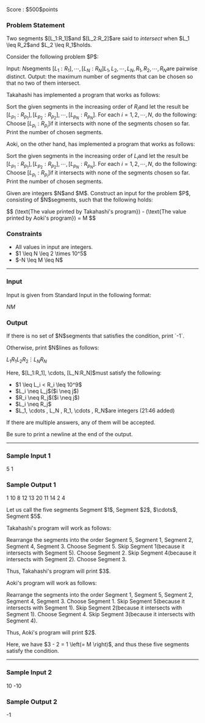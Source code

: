 
<div>

<span>

<span>

<p>
Score : $500$points
</p>

<div>

<section>

### **Problem Statement**

<p>
Two segments $[L_1:R_1]$and $[L_2:R_2]$are said to 
<em>
intersect
</em>
when $L_1 \leq R_2$and $L_2 \leq R_1$holds.
</p>

<p>
Consider the following problem $P$:
</p>

<div>

Input: $N$segments $[L_1: R_1], \cdots, [L_N:R_N]$$L_1, L_2, \cdots, L_N, R_1, R_2, \cdots, R_N$are pairwise distinct.
Output: the maximum number of segments that can be chosen so that no two of them intersect.

</div>

<p>
Takahashi has implemented a program that works as follows:
</p>

<div>

Sort the given segments in the increasing order of $R_i$and let the result be $[L_{p_1}:R_{p_1}], [L_{p_2}:R_{p_2}], \cdots , [L_{p_N}:R_{p_N}]$.
For each $i = 1, 2, \cdots , N$, do the following:
  Choose $[L_{p_i}:R_{p_i}]$if it intersects with none of the segments chosen so far.
Print the number of chosen segments.

</div>

<p>
Aoki, on the other hand, has implemented a program that works as follows:
</p>

<div>

Sort the given segments in the increasing order of $L_i$and let the result be $[L_{p_1}:R_{p_1}], [L_{p_2}:R_{p_2}], \cdots , [L_{p_N}:R_{p_N}]$.
For each $i = 1, 2, \cdots , N$, do the following:
  Choose $[L_{p_i}:R_{p_i}]$if it intersects with none of the segments chosen so far.
Print the number of chosen segments.

</div>

<p>
Given are integers $N$and $M$. Construct an input for the problem $P$, consisting of $N$segments, such that the following holds:
</p>

<p>
$$
(\text{The value printed by Takahashi's program}) - (\text{The value printed by Aoki's program}) = M
$$
</p>

</section>

</div>

<div>

<section>

### **Constraints**

<ul>

<li>
All values in input are integers.
</li>

<li>
$1 \leq N \leq 2 \times 10^5$
</li>

<li>
$-N \leq M \leq N$
</li>

</ul>

</section>

</div>

---

<div>

<div>

<section>

### **Input**

<p>
Input is given from Standard Input in the following format:
</p>

<div>

$N$$M$
</div>

</section>

</div>

<div>

<section>

### **Output**

<p>
If there is no set of $N$segments that satisfies the condition, print `-1`.
</p>

<p>
Otherwise, print $N$lines as follows:
</p>

<div>

$L_1$$R_1$$L_2$$R_2$$\vdots$$L_N$$R_N$
</div>

<p>
Here, $[L_1:R_1], \cdots, [L_N:R_N]$must satisfy the following:
</p>

<ul>

<li>
$1 \leq L_i < R_i \leq 10^9$
</li>

<li>
$L_i \neq L_j$($i \neq j$)
</li>

<li>
$R_i \neq R_j$($i \neq j$)
</li>

<li>
$L_i \neq R_j$
</li>

<li>
$L_1, \cdots , L_N , R_1, \cdots , R_N$are integers (21:46 added)
</li>

</ul>

<p>
If there are multiple answers, any of them will be accepted.
</p>

<p>
Be sure to print a newline at the end of the output.
</p>

</section>

</div>

</div>

---

<div>

<section>

### **Sample Input 1**

<div>

5 1

</div>

</section>

</div>

<div>

<section>

### **Sample Output 1**

<div>

1 10
8 12
13 20
11 14
2 4

</div>

<p>
Let us call the five segments Segment $1$, Segment $2$, $\cdots$, Segment $5$.
</p>

<p>
Takahashi's program will work as follows:
</p>

<div>

Rearrange the segments into the order Segment $5$, Segment $1$, Segment $2$, Segment $4$, Segment $3$.
Choose Segment $5$.
Skip Segment $1$(because it intersects with Segment $5$).
Choose Segment $2$.
Skip Segment $4$(because it intersects with Segment $2$).
Choose Segment $3$.

</div>

<p>
Thus, Takahashi's program will print $3$.
</p>

<p>
Aoki's program will work as follows:
</p>

<div>

Rearrange the segments into the order Segment $1$, Segment $5$, Segment $2$, Segment $4$, Segment $3$.
Choose Segment $1$.
Skip Segment $5$(because it intersects with Segment $1$).
Skip Segment $2$(because it intersects with Segment $1$).
Choose Segment $4$.
Skip Segment $3$(because it intersects with Segment $4$).

</div>

<p>
Thus, Aoki's program will print $2$.
</p>

<p>
Here, we have $3 - 2 = 1 \left(= M \right)$, and thus these five segments satisfy the condition.
</p>

</section>

</div>

---

<div>

<section>

### **Sample Input 2**

<div>

10 -10

</div>

</section>

</div>

<div>

<section>

### **Sample Output 2**

<div>

-1

</div>

</section>

</div>

</span>

</span>

</div>
